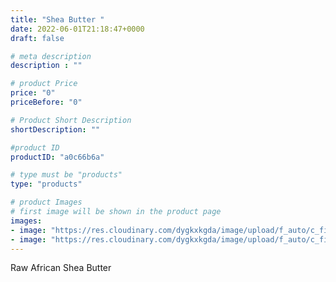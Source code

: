 ```yaml
---
title: "Shea Butter "
date: 2022-06-01T21:18:47+0000
draft: false

# meta description
description : ""

# product Price
price: "0"
priceBefore: "0"

# Product Short Description
shortDescription: ""

#product ID
productID: "a0c66b6a"

# type must be "products"
type: "products"

# product Images
# first image will be shown in the product page
images:
- image: "https://res.cloudinary.com/dygkxkgda/image/upload/f_auto/c_fill,fl_progressive,q_auto:good,w_640,h_427/product-images/1Y21KW_oyEvylSdMoClPjtCEqSiWUmNMn"
- image: "https://res.cloudinary.com/dygkxkgda/image/upload/f_auto/c_fill,fl_progressive,q_auto:good,w_640,h_427/product-images/1kLZt0nE-uMDEzDdcE5YDuCrDBqKfSR9s"
---
```


Raw African Shea Butter
